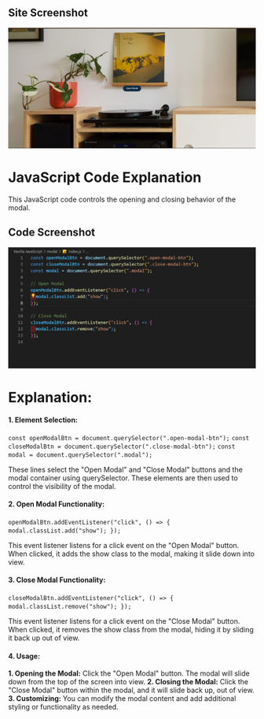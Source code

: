 ## Site Screenshot

![Site Screenshot](./Screenshot%202024-09-08%20214923.png)

# JavaScript Code Explanation

This JavaScript code controls the opening and closing behavior of the modal.

## Code Screenshot

![Code Screenshot](./Screenshot%202024-09-08%20214936.png)

# Explanation:

#### 1. Element Selection:

`const openModalBtn = document.querySelector(".open-modal-btn");`
`const closeModalBtn = document.querySelector(".close-modal-btn");`
`const modal = document.querySelector(".modal");`

These lines select the "Open Modal" and "Close Modal" buttons and the modal container using querySelector. These elements are then used to control the visibility of the modal.

#### 2. Open Modal Functionality:

`openModalBtn.addEventListener("click", () => { modal.classList.add("show"); });`

This event listener listens for a click event on the "Open Modal" button. When clicked, it adds the show class to the modal, making it slide down into view.

#### 3. Close Modal Functionality:

`closeModalBtn.addEventListener("click", () => { modal.classList.remove("show"); });`

This event listener listens for a click event on the "Close Modal" button. When clicked, it removes the show class from the modal, hiding it by sliding it back up out of view.

#### 4. Usage:

**1. Opening the Modal:** Click the "Open Modal" button. The modal will slide down from the top of the screen into view.
**2. Closing the Modal:** Click the "Close Modal" button within the modal, and it will slide back up, out of view.
**3. Customizing:** You can modify the modal content and add additional styling or functionality as needed.
